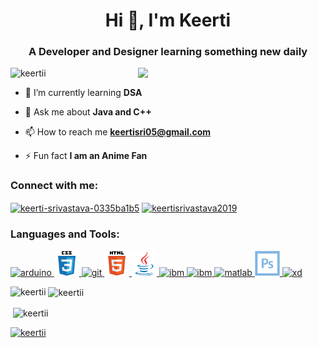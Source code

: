 <h1 align="center">Hi 👋, I'm Keerti</h1>
<h3 align="center">A Developer and Designer learning something new daily</h3>

<img align='right' src="https://media1.giphy.com/media/L1R1tvI9svkIWwpVYr/giphy.gif?cid=790b761180f87f658cc596304fb0d6ff2afbef5cf0a22b90&rid=giphy.gif&ct=g" width="300">

<p align="left"> <img src="https://komarev.com/ghpvc/?username=keertii&label=Profile%20views&color=0e75b6&style=flat" alt="keertii" /> </p>

- 🌱 I’m currently learning **DSA**

- 💬 Ask me about **Java and C++**

- 📫 How to reach me **keertisri05@gmail.com**

- ⚡ Fun fact **I am an Anime Fan**



<h3 align="left">Connect with me:</h3>
<p align="left">
<a href="https://www.linkedin.com/in/keerti-srivastava-0335ba1b5" target="_blank"><img align="center" src="https://raw.githubusercontent.com/rahuldkjain/github-profile-readme-generator/master/src/images/icons/Social/linked-in-alt.svg" alt="keerti-srivastava-0335ba1b5" height="30" width="40" /></a>
<a href="https://auth.geeksforgeeks.org/user/keertisrivastava2019" target="_blank"><img align="center" src="https://raw.githubusercontent.com/rahuldkjain/github-profile-readme-generator/master/src/images/icons/Social/geeks-for-geeks.svg" alt="keertisrivastava2019" height="30" width="40" /></a>
</p>

<h3 align="left">Languages and Tools:</h3>

<p align="left"> <a href="https://www.arduino.cc/" target="_blank"> <img src="https://cdn.worldvectorlogo.com/logos/arduino-1.svg" alt="arduino" width="40" height="40"/> </a> 
<a href="https://www.w3schools.com/css/" target="_blank"> <img src="https://raw.githubusercontent.com/devicons/devicon/master/icons/css3/css3-original-wordmark.svg" alt="css3" width="40" height="40"/> </a>
<a href="https://git-scm.com/" target="_blank"> <img src="https://www.vectorlogo.zone/logos/git-scm/git-scm-icon.svg" alt="git" width="40" height="40"/> </a> 
<a href="https://www.w3.org/html/" target="_blank"> <img src="https://raw.githubusercontent.com/devicons/devicon/master/icons/html5/html5-original-wordmark.svg" alt="html5" width="40" height="40"/> </a>  
<a href="https://www.java.com" target="_blank"> <img src="https://raw.githubusercontent.com/devicons/devicon/master/icons/java/java-original.svg" alt="java" width="40" height="40"/> </a>
<a href="https://www.w3schools.com/cpp/" target="_blank"> <img src="https://www.vectorlogo.zone/logos/ibm_cloud/ibm_cloud-icon.svg" alt="ibm" width="40" height="40"/> </a>
  <a href="https://www.w3schools.com/cpp/" target="_blank"> <img src="https://upload.wikimedia.org/wikipedia/commons/1/18/ISO_C%2B%2B_Logo.svg" alt="ibm" width="40" height="40"/> </a>
<a href="https://www.mathworks.com/" target="_blank"> <img src="https://upload.wikimedia.org/wikipedia/commons/2/21/Matlab_Logo.png" alt="matlab" width="40" height="40"/> </a>
<a href="https://www.photoshop.com/en" target="_blank"> <img src="https://raw.githubusercontent.com/devicons/devicon/master/icons/photoshop/photoshop-line.svg" alt="photoshop" width="40" height="40"/> </a> 
<a href="https://www.adobe.com/products/xd.html" target="_blank"> <img src="https://cdn.worldvectorlogo.com/logos/adobe-xd.svg" alt="xd" width="40" height="40"/> </a> </p>

<p><img align="left" src="https://github-readme-stats.vercel.app/api/top-langs?username=keertii&show_icons=true&locale=en&layout=compact" alt="keertii" /></p>

<p>&nbsp;<img align="center" src="https://github-readme-stats.vercel.app/api?username=keertii&show_icons=true&locale=en" alt="keertii" /></p>

<p>&nbsp;<img align="center" src="https://github-readme-streak-stats.herokuapp.com/?user=keertii&" alt="keertii" /></p>

<p align="left"> <a href="https://github.com/ryo-ma/github-profile-trophy"><img src="https://github-profile-trophy.vercel.app/?username=keertii" alt="keertii" /></a> </p>
